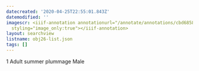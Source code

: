 ```yaml
---
datecreated: '2020-04-25T22:55:01.843Z'
datemodified: ''
imagescr: <iiif-annotation annotationurl="/annotate/annotations/cbd68586-8747-11ea-b8bf-5254008afee6.json"
  styling="image_only:true"></iiif-annotation>
layout: searchview
listname: obj26-list.json
tags: []
---
```

1 Adult summer plummage Male 